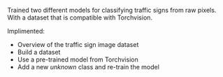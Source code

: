 
Trained two different models for classifying traffic signs from raw pixels. With a dataset that is compatible with Torchvision.

<!-- [Read the tutorial](https://www.curiousily.com/posts/transfer-learning-for-image-classification-using-torchvision-pytorch-and-python/) -->

Implimented:

- Overview of the traffic sign image dataset
- Build a dataset
- Use a pre-trained model from Torchvision
- Add a new *unknown* class and re-train the model

